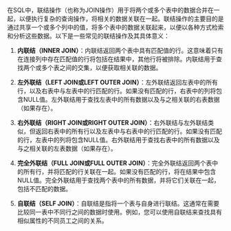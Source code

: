 在SQL中，联结操作（也称为JOIN操作）用于将两个或多个表中的数据合并在一起，以便执行复杂的查询操作，将相关的数据关联在一起。联结操作的主要目的是通过共享一个或多个列中的值，将多个表中的数据关联起来，以便以各种方式检索和分析这些数据。以下是一些常见的联结操作及其具体意义：

1. **内联结（INNER JOIN）**：内联结返回两个表中具有匹配值的行。这意味着只有在连接列中存在匹配值的行将包括在结果中，其他行将被排除。内联结用于查找两个或多个表之间的交集，以便获取相关联的数据。

2. **左外联结（LEFT JOIN或LEFT OUTER JOIN）**：左外联结返回左表中的所有行，以及右表中与左表中的行匹配的行。如果没有匹配的行，右表中的列将包含NULL值。左外联结用于查找左表中的所有数据以及与之相关联的右表数据（如果存在）。

3. **右外联结（RIGHT JOIN或RIGHT OUTER JOIN）**：右外联结与左外联结类似，但返回右表中的所有行以及左表中与右表中的行匹配的行。如果没有匹配的行，左表中的列将包含NULL值。右外联结用于查找右表中的所有数据以及与之相关联的左表数据（如果存在）。

4. **完全外联结（FULL JOIN或FULL OUTER JOIN）**：完全外联结返回两个表中的所有行，并将匹配的行关联在一起。如果没有匹配的行，将在结果中包含NULL值。完全外联结用于查找两个表中的所有数据，并将它们关联在一起，包括不匹配的数据。

5. **自联结（SELF JOIN）**：自联结是指将一个表与自身进行联结。这通常在需要比较同一表中不同行之间的数据时使用。例如，您可以使用自联结来查找具有相似属性的不同员工之间的关系。